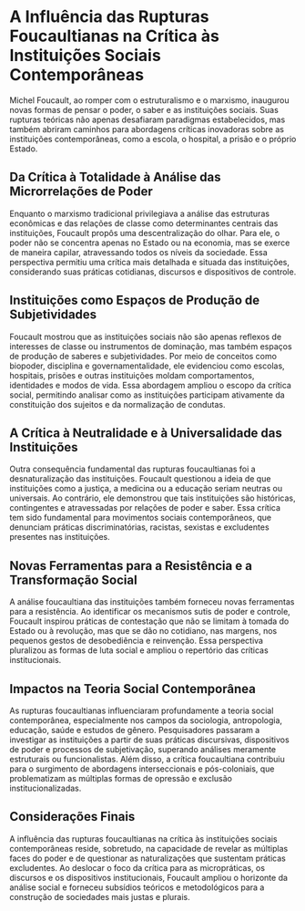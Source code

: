 
# A Influência das Rupturas Foucaultianas na Crítica às Instituições Sociais Contemporâneas

Michel Foucault, ao romper com o estruturalismo e o marxismo, inaugurou novas formas de pensar o poder, o saber e as instituições sociais. Suas rupturas teóricas não apenas desafiaram paradigmas estabelecidos, mas também abriram caminhos para abordagens críticas inovadoras sobre as instituições contemporâneas, como a escola, o hospital, a prisão e o próprio Estado.

## Da Crítica à Totalidade à Análise das Microrrelações de Poder

Enquanto o marxismo tradicional privilegiava a análise das estruturas econômicas e das relações de classe como determinantes centrais das instituições, Foucault propôs uma descentralização do olhar. Para ele, o poder não se concentra apenas no Estado ou na economia, mas se exerce de maneira capilar, atravessando todos os níveis da sociedade. Essa perspectiva permitiu uma crítica mais detalhada e situada das instituições, considerando suas práticas cotidianas, discursos e dispositivos de controle.

## Instituições como Espaços de Produção de Subjetividades

Foucault mostrou que as instituições sociais não são apenas reflexos de interesses de classe ou instrumentos de dominação, mas também espaços de produção de saberes e subjetividades. Por meio de conceitos como biopoder, disciplina e governamentalidade, ele evidenciou como escolas, hospitais, prisões e outras instituições moldam comportamentos, identidades e modos de vida. Essa abordagem ampliou o escopo da crítica social, permitindo analisar como as instituições participam ativamente da constituição dos sujeitos e da normalização de condutas.

## A Crítica à Neutralidade e à Universalidade das Instituições

Outra consequência fundamental das rupturas foucaultianas foi a desnaturalização das instituições. Foucault questionou a ideia de que instituições como a justiça, a medicina ou a educação seriam neutras ou universais. Ao contrário, ele demonstrou que tais instituições são históricas, contingentes e atravessadas por relações de poder e saber. Essa crítica tem sido fundamental para movimentos sociais contemporâneos, que denunciam práticas discriminatórias, racistas, sexistas e excludentes presentes nas instituições.

## Novas Ferramentas para a Resistência e a Transformação Social

A análise foucaultiana das instituições também forneceu novas ferramentas para a resistência. Ao identificar os mecanismos sutis de poder e controle, Foucault inspirou práticas de contestação que não se limitam à tomada do Estado ou à revolução, mas que se dão no cotidiano, nas margens, nos pequenos gestos de desobediência e reinvenção. Essa perspectiva pluralizou as formas de luta social e ampliou o repertório das críticas institucionais.

## Impactos na Teoria Social Contemporânea

As rupturas foucaultianas influenciaram profundamente a teoria social contemporânea, especialmente nos campos da sociologia, antropologia, educação, saúde e estudos de gênero. Pesquisadores passaram a investigar as instituições a partir de suas práticas discursivas, dispositivos de poder e processos de subjetivação, superando análises meramente estruturais ou funcionalistas. Além disso, a crítica foucaultiana contribuiu para o surgimento de abordagens interseccionais e pós-coloniais, que problematizam as múltiplas formas de opressão e exclusão institucionalizadas.

## Considerações Finais

A influência das rupturas foucaultianas na crítica às instituições sociais contemporâneas reside, sobretudo, na capacidade de revelar as múltiplas faces do poder e de questionar as naturalizações que sustentam práticas excludentes. Ao deslocar o foco da crítica para as micropráticas, os discursos e os dispositivos institucionais, Foucault ampliou o horizonte da análise social e forneceu subsídios teóricos e metodológicos para a construção de sociedades mais justas e plurais.
```
